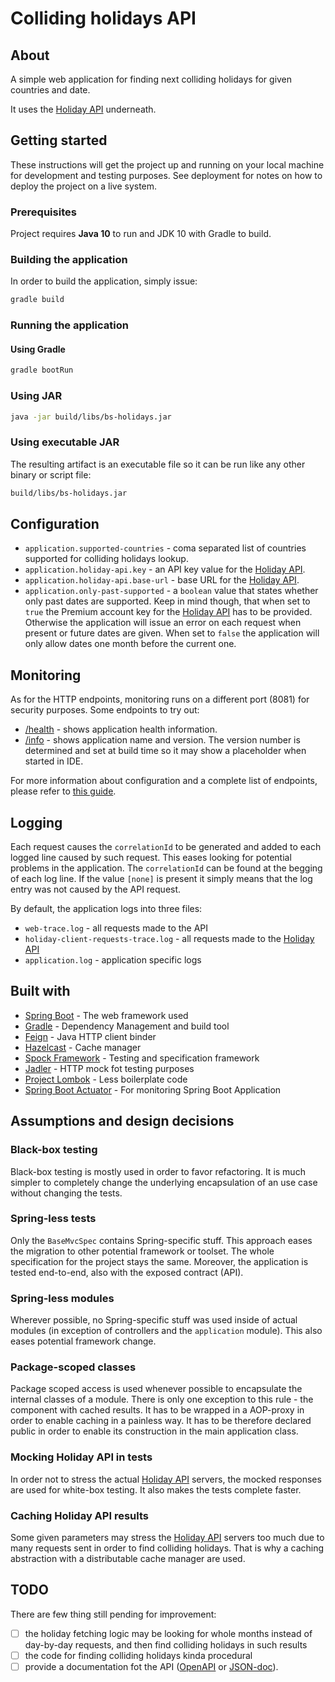 # Colliding holidays API

## About
A simple web application for finding next colliding holidays for given countries and date.

It uses the [Holiday API] underneath.

## Getting started
These instructions will get the project up and running on your local machine for development and testing purposes. See deployment for notes on how to deploy the project on a live system. 

### Prerequisites
Project requires **Java 10** to run and JDK 10 with Gradle to build.

### Building the application
In order to build the application, simply issue:
```bash
gradle build
```

### Running the application
#### Using Gradle
```bash
gradle bootRun
```
### Using JAR
```bash
java -jar build/libs/bs-holidays.jar
```
### Using executable JAR
The resulting artifact is an executable file so it can be run like any other binary or script file:
```bash
build/libs/bs-holidays.jar
```

## Configuration
* `application.supported-countries` - coma separated list of countries supported for colliding holidays lookup.
* `application.holiday-api.key` - an API key value for the [Holiday API].
* `application.holiday-api.base-url` - base URL for the [Holiday API].
* `application.only-past-supported` - a `boolean` value that states whether only past dates are supported. Keep in mind though, that when set to `true` the Premium account key for the [Holiday API] has to be provided. Otherwise the application will issue an error on each request when present or future dates are given. When set to `false` the application will only allow dates one month before the current one. 

## Monitoring
As for the HTTP endpoints, monitoring runs on a different port (8081) for security purposes.
Some endpoints to try out:
* [/health](http://localhost:8081/health) - shows application health information.
* [/info](http://localhost:8081/info) - shows application name and version. The version number is determined and set at build time so it may show a placeholder when started in IDE.

For more information about configuration and a complete list of endpoints, please refer to [this guide](https://docs.spring.io/spring-boot/docs/current/reference/htmlsingle/#production-ready-endpoints).

## Logging
Each request causes the `correlationId` to be generated and added to each logged line caused by such request. This eases looking for potential problems in the application. The `correlationId` can be found at the begging of each log line. If the value `[none]` is present it simply means that the log entry was not caused by the API request.

By default, the application logs into three files:
* `web-trace.log` - all requests made to the API
* `holiday-client-requests-trace.log` - all requests made to the [Holiday API]
* `application.log` - application specific logs 

## Built with
* [Spring Boot](https://spring.io/projects/spring-boot) - The web framework used
* [Gradle](https://gradle.org/) - Dependency Management and build tool
* [Feign](https://github.com/OpenFeign/feign) - Java HTTP client binder
* [Hazelcast](https://hazelcast.com/) - Cache manager
* [Spock Framework](http://spockframework.org/) - Testing and specification framework
* [Jadler](https://github.com/jadler-mocking/jadler) - HTTP mock fot testing purposes
* [Project Lombok](https://projectlombok.org/) - Less boilerplate code
* [Spring Boot Actuator](https://github.com/spring-projects/spring-boot/tree/master/spring-boot-project/spring-boot-actuator) - For monitoring Spring Boot Application

## Assumptions and design decisions
### Black-box testing
Black-box testing is mostly used in order to favor refactoring. It is much simpler to completely change the underlying encapsulation of an use case without changing the tests.
### Spring-less tests
Only the `BaseMvcSpec` contains Spring-specific stuff. This approach eases the migration to other potential framework or toolset. The whole specification for the project stays the same. Moreover, the application is tested end-to-end, also with the exposed contract (API).
### Spring-less modules
Wherever possible, no Spring-specific stuff was used inside of actual modules (in exception of controllers and the `application` module). This also eases potential framework change.
### Package-scoped classes
Package scoped access is used whenever possible to encapsulate the internal classes of a module. There is only one exception to this rule - the component with cached results. It has to be wrapped in a AOP-proxy in order to enable caching in a painless way. It has to be therefore declared public in order to enable its construction in the main application class.
### Mocking Holiday API in tests
In order not to stress the actual [Holiday API] servers, the mocked responses are used for white-box testing. It also makes the tests complete faster.
### Caching Holiday API results
Some given parameters may stress the [Holiday API] servers too much due to many requests sent in order to find colliding holidays. That is why a caching abstraction with a distributable cache manager are used. 

## TODO
There are few thing still pending for improvement:
- [ ] the holiday fetching logic may be looking for whole months instead of day-by-day requests, and then find colliding holidays in such results
- [ ] the code for finding colliding holidays kinda procedural
- [ ] provide a documentation fot the API ([OpenAPI](https://swagger.io/docs/specification/about/) or [JSON-doc](http://jsondoc.org/)).

[Holiday API]:(https://holidayapi.com/)